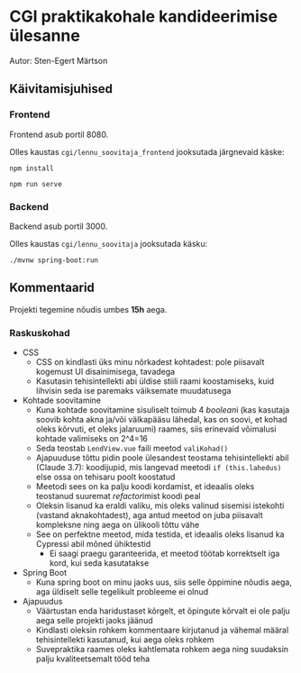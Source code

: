 # CGI praktikakohale kandideerimise ülesanne

Autor: Sten-Egert Märtson

## Käivitamisjuhised

### Frontend

Frontend asub portil 8080.

Olles kaustas `cgi/lennu_soovitaja_frontend` jooksutada järgnevaid käske:

```
npm install
```

```
npm run serve
```

### Backend

Backend asub portil 3000.

Olles kaustas `cgi/lennu_soovitaja` jooksutada käsku:

```
./mvnw spring-boot:run
```

## Kommentaarid

Projekti tegemine nõudis umbes **15h** aega.

### Raskuskohad

- CSS
    - CSS on kindlasti üks minu nõrkadest kohtadest: pole piisavalt kogemust UI disainimisega, tavadega
    - Kasutasin tehisintellekti abi üldise stiili raami koostamiseks, kuid lihvisin seda ise paremaks väiksemate muudatusega
- Kohtade soovitamine
    - Kuna kohtade soovitamine sisuliselt toimub 4 *boolean*i (kas kasutaja soovib kohta akna ja/või välkapääsu lähedal, kas on soovi, et kohad oleks kõrvuti, et oleks jalaruumi) raames, siis erinevaid võimalusi kohtade valimiseks on 2^4=16
    - Seda teostab `LendView.vue` faili meetod `valiKohad()`
    - Ajapuuduse tõttu pidin poole ülesandest teostama tehisintellekti abil (Claude 3.7): koodijupid, mis langevad meetodi `if (this.lahedus)` else ossa on tehisaru poolt koostatud
    - Meetodi sees on ka palju koodi kordamist, et ideaalis oleks teostanud suuremat *refactor*imist koodi peal
    - Oleksin lisanud ka eraldi valiku, mis oleks valinud sisemisi istekohti (vastand aknakohtadest), aga antud meetod on juba piisavalt kompleksne ning aega on ülikooli tõttu vähe
    - See on perfektne meetod, mida testida, et ideaalis oleks lisanud ka Cypressi abil mõned ühiktestid
        - Ei saagi praegu garanteerida, et meetod töötab korrektselt iga kord, kui seda kasutatakse
- Spring Boot
    - Kuna spring boot on minu jaoks uus, siis selle õppimine nõudis aega, aga üldiselt selle tegelikult probleeme ei olnud 
- Ajapuudus
    - Väärtustan enda haridustaset kõrgelt, et õpingute kõrvalt ei ole palju aega selle projekti jaoks jäänud
    - Kindlasti oleksin rohkem kommentaare kirjutanud ja vähemal määral tehisintellekti kasutanud, kui aega oleks rohkem
    - Suvepraktika raames oleks kahtlemata rohkem aega ning suudaksin palju kvaliteetsemalt tööd teha
